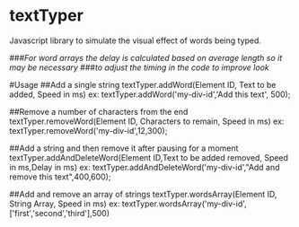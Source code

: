 # textTyper
Javascript library to simulate the visual effect of words being typed.

###*For word arrays the delay is calculated based on average length so it may be necessary*
###*to adjust the timing in the code to improve look*


#Usage
##Add a single string
textTyper.addWord(Element ID, Text to be added, Speed in ms)
   ex: textTyper.addWord('my-div-id','Add this text', 500);

##Remove a number of characters from the end
textTyper.removeWord(Element ID, Characters to remain, Speed in ms)
   ex: textTyper.removeWord('my-div-id',12,300);
   
##Add a string and then remove it after pausing for a moment
textTyper.addAndDeleteWord(Element ID,Text to be added removed, Speed in ms,Delay in ms)
   ex: textTyper.addAndDeleteWord('my-div-id',"Add and remove this text",400,600);
   
##Add and remove an array of strings
textTyper.wordsArray(Element ID, String Array, Speed in ms)
   ex: textTyper.wordsArray('my-div-id',['first','second','third'],500)
